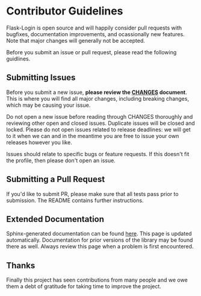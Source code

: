# Contributor Guidelines

Flask-Login is open source and will happily consider pull requests with bugfixes, documentation improvements, and ocassionally new features. Note that major changes will generally not be accepted.

Before you submit an issue or pull request, please read the following guidlines.

## Submitting Issues

Before you submit a new issue, **please review the [CHANGES](https://github.com/maxcountryman/flask-login/blob/master/CHANGES) document**. This is where you will find all major changes, including breaking changes, which may be causing your issue.

Do not open a new issue before reading through CHANGES thoroughly and reviewing other open and closed issues. Duplicate issues will be closed and locked. Please do not open issues related to release deadlines: we will get to it when we can and in the meantime you are free to issue your own releases however you like.

Issues should relate to specific bugs or feature requests. If this doesn't fit the profile, then please don't open an issue.

## Submitting a Pull Request

If you'd like to submit PR, please make sure that all tests pass prior to submission. The README contains further instructions.

## Extended Documentation

Sphinx-generated documentation can be found [here](https://flask-login.readthedocs.io/en/latest/). This page is updated automatically. Documentation for prior versions of the library may be found there as well. Always review this page when a problem is first encountered.

## Thanks

Finally this project has seen contributions from many people and we owe them a debt of gratitude for taking time to improve the project.
